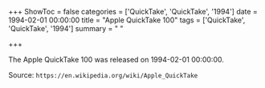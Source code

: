 +++
ShowToc = false
categories = ['QuickTake', 'QuickTake', '1994']
date = 1994-02-01 00:00:00
title = "Apple QuickTake 100"
tags = ['QuickTake', 'QuickTake', '1994']
summary = " "

+++

The Apple QuickTake 100 was released on 1994-02-01 00:00:00.

Source: `https://en.wikipedia.org/wiki/Apple_QuickTake`


